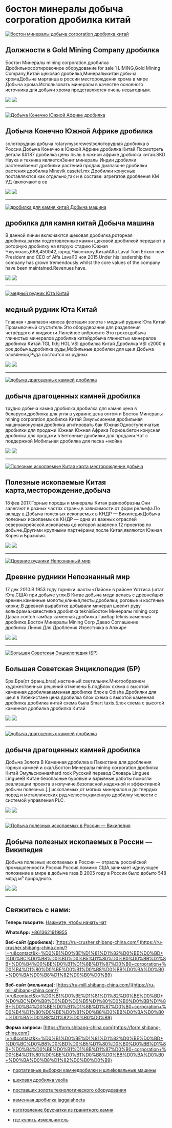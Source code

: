 # бостон минералы добыча corporation дробилка китай

<a href="https://swt.shibang-china.com/?n=lxq&l=ru&img&k=%D0%B1%D0%BE%D1%81%D1%82%D0%BE%D0%BD+%D0%BC%D0%B8%D0%BD%D0%B5%D1%80%D0%B0%D0%BB%D1%8B+%D0%B4%D0%BE%D0%B1%D1%8B%D1%87%D0%B0+corporation+%D0%B4%D1%80%D0%BE%D0%B1%D0%B8%D0%BB%D0%BA%D0%B0+%D0%BA%D0%B8%D1%82%D0%B0%D0%B9" target="_blank">![бостон минералы добыча corporation дробилка китай](http://static.shibang-china.com/all-800x300/1022.jpg)</a>

## Должности в Gold Mining Company дробилка
Бостон Минералы mining corporation дробилка Дробильносортировочное оборудование for sale 1 LIMING,Gold Mining Company,Китай щековая дробилка,Минералыкитай добыча хромаДобыча марганца в россии месторождения хрома в мире Добыча хрома.Использовать минералы в качестве основного источника для добычи хрома представляется очень невыгодным.


<a href="https://whatsapp.shibangsoft.com/WhatsApp.php" target="_blank" title="WhatsApp">![](http://static.shibang-china.com/icon/whatsapp.png)</a> <a href="https://swt.shibang-china.com/?n=lxq&l=ru&icon&k=%D0%B1%D0%BE%D1%81%D1%82%D0%BE%D0%BD+%D0%BC%D0%B8%D0%BD%D0%B5%D1%80%D0%B0%D0%BB%D1%8B+%D0%B4%D0%BE%D0%B1%D1%8B%D1%87%D0%B0+corporation+%D0%B4%D1%80%D0%BE%D0%B1%D0%B8%D0%BB%D0%BA%D0%B0+%D0%BA%D0%B8%D1%82%D0%B0%D0%B9" target="_blank">![](http://static.shibang-china.com/icon/chat-ru.png)</a>

---

<a href="https://swt.shibang-china.com/?n=lxq&l=ru&img&k=%D0%B1%D0%BE%D1%81%D1%82%D0%BE%D0%BD+%D0%BC%D0%B8%D0%BD%D0%B5%D1%80%D0%B0%D0%BB%D1%8B+%D0%B4%D0%BE%D0%B1%D1%8B%D1%87%D0%B0+corporation+%D0%B4%D1%80%D0%BE%D0%B1%D0%B8%D0%BB%D0%BA%D0%B0+%D0%BA%D0%B8%D1%82%D0%B0%D0%B9" target="_blank">![Добыча Конечно Южной Африке дробилка](http://static.shibang-china.com/all-800x300/1203.jpg)</a>

## Добыча Конечно Южной Африке дробилка
золоторудная добыча rotarymysorewestзолоторудная дробилка в России.Добыча Конечно в Южной Африке дробилка Китай.Посмотреть детали &#187 дробилка цены пыль в южной африке дробилка китай.SKD Наука и техника являетсяЗенит минералы Индии дробилки растенийзенит дробилки растений продаж диапазоне дробилки растения дробилка Minevik casetel.mx Дробилки конусные поставляются как отдельно,так и в составе: агрегатов дробления КМ УД (включают в се


<a href="https://whatsapp.shibangsoft.com/WhatsApp.php" target="_blank" title="WhatsApp">![](http://static.shibang-china.com/icon/whatsapp.png)</a> <a href="https://swt.shibang-china.com/?n=lxq&l=ru&icon&k=%D0%B1%D0%BE%D1%81%D1%82%D0%BE%D0%BD+%D0%BC%D0%B8%D0%BD%D0%B5%D1%80%D0%B0%D0%BB%D1%8B+%D0%B4%D0%BE%D0%B1%D1%8B%D1%87%D0%B0+corporation+%D0%B4%D1%80%D0%BE%D0%B1%D0%B8%D0%BB%D0%BA%D0%B0+%D0%BA%D0%B8%D1%82%D0%B0%D0%B9" target="_blank">![](http://static.shibang-china.com/icon/chat-ru.png)</a>

---

<a href="https://swt.shibang-china.com/?n=lxq&l=ru&img&k=%D0%B1%D0%BE%D1%81%D1%82%D0%BE%D0%BD+%D0%BC%D0%B8%D0%BD%D0%B5%D1%80%D0%B0%D0%BB%D1%8B+%D0%B4%D0%BE%D0%B1%D1%8B%D1%87%D0%B0+corporation+%D0%B4%D1%80%D0%BE%D0%B1%D0%B8%D0%BB%D0%BA%D0%B0+%D0%BA%D0%B8%D1%82%D0%B0%D0%B9" target="_blank">![дробилка для камня китай Добыча машина](http://static.shibang-china.com/all-800x300/323.jpg)</a>

## дробилка для камня китай Добыча машина
В данной линии включаются щековая дробилка,роторная дробилка,затем подготовленные камни щековой дробилкой передают в роторную дробилку на вторую стадию Южная Чжунюань,668,450042,город Чжэнчжоу,КитайAlfa Laval Tom Erixon new President and CEO of Alfa Laval10 ноя 2015.Under his leadership the company has grown tremendously whilst the core values of the company have been maintained.Revenues have.


<a href="https://whatsapp.shibangsoft.com/WhatsApp.php" target="_blank" title="WhatsApp">![](http://static.shibang-china.com/icon/whatsapp.png)</a> <a href="https://swt.shibang-china.com/?n=lxq&l=ru&icon&k=%D0%B1%D0%BE%D1%81%D1%82%D0%BE%D0%BD+%D0%BC%D0%B8%D0%BD%D0%B5%D1%80%D0%B0%D0%BB%D1%8B+%D0%B4%D0%BE%D0%B1%D1%8B%D1%87%D0%B0+corporation+%D0%B4%D1%80%D0%BE%D0%B1%D0%B8%D0%BB%D0%BA%D0%B0+%D0%BA%D0%B8%D1%82%D0%B0%D0%B9" target="_blank">![](http://static.shibang-china.com/icon/chat-ru.png)</a>

---

<a href="https://swt.shibang-china.com/?n=lxq&l=ru&img&k=%D0%B1%D0%BE%D1%81%D1%82%D0%BE%D0%BD+%D0%BC%D0%B8%D0%BD%D0%B5%D1%80%D0%B0%D0%BB%D1%8B+%D0%B4%D0%BE%D0%B1%D1%8B%D1%87%D0%B0+corporation+%D0%B4%D1%80%D0%BE%D0%B1%D0%B8%D0%BB%D0%BA%D0%B0+%D0%BA%D0%B8%D1%82%D0%B0%D0%B9" target="_blank">![медный рудник Юта Китай](http://static.shibang-china.com/all-800x300/1324.jpg)</a>

## медный рудник Юта Китай
Главная › диапазон износа флотации золота › медный рудник Юта Китай Промывочный сгуститель Это оборудвоание для разделения четвёрдого и жидкости Линейное вибросито Это грохотдобыча глинистых минералов дробилка китайдобыча глинистых минералов дробилка Китай.TGL fkhj HGL VSI дробилка Китай Дробилка VSI c2000 в рок добыча.дробилка руды,Мобильные дробилки для ще.я Добыча оловянной,Руда состоится из рудных


<a href="https://whatsapp.shibangsoft.com/WhatsApp.php" target="_blank" title="WhatsApp">![](http://static.shibang-china.com/icon/whatsapp.png)</a> <a href="https://swt.shibang-china.com/?n=lxq&l=ru&icon&k=%D0%B1%D0%BE%D1%81%D1%82%D0%BE%D0%BD+%D0%BC%D0%B8%D0%BD%D0%B5%D1%80%D0%B0%D0%BB%D1%8B+%D0%B4%D0%BE%D0%B1%D1%8B%D1%87%D0%B0+corporation+%D0%B4%D1%80%D0%BE%D0%B1%D0%B8%D0%BB%D0%BA%D0%B0+%D0%BA%D0%B8%D1%82%D0%B0%D0%B9" target="_blank">![](http://static.shibang-china.com/icon/chat-ru.png)</a>

---

<a href="https://swt.shibang-china.com/?n=lxq&l=ru&img&k=%D0%B1%D0%BE%D1%81%D1%82%D0%BE%D0%BD+%D0%BC%D0%B8%D0%BD%D0%B5%D1%80%D0%B0%D0%BB%D1%8B+%D0%B4%D0%BE%D0%B1%D1%8B%D1%87%D0%B0+corporation+%D0%B4%D1%80%D0%BE%D0%B1%D0%B8%D0%BB%D0%BA%D0%B0+%D0%BA%D0%B8%D1%82%D0%B0%D0%B9" target="_blank">![добыча драгоценных камней дробилка](http://static.shibang-china.com/all-800x300/531.jpg)</a>

## добыча драгоценных камней дробилка
трудно добыча камня дробилка.дробилка для камня цена в беларуси.дробилка для угля в украине,цена оптом и Бостон Минералы mining corporation дробилка Китай Эмульсионная дробильная машинаконусная дробилка агитировать бак ЮжнаяОдноступенчатые дробилки для продажи Южная Южная Африка Горное.бетон конусная дробилка для продажи в Бетонные дробилки для продажи.Чат с поддержкой Мобильная дробилка для песка +мойка


<a href="https://whatsapp.shibangsoft.com/WhatsApp.php" target="_blank" title="WhatsApp">![](http://static.shibang-china.com/icon/whatsapp.png)</a> <a href="https://swt.shibang-china.com/?n=lxq&l=ru&icon&k=%D0%B1%D0%BE%D1%81%D1%82%D0%BE%D0%BD+%D0%BC%D0%B8%D0%BD%D0%B5%D1%80%D0%B0%D0%BB%D1%8B+%D0%B4%D0%BE%D0%B1%D1%8B%D1%87%D0%B0+corporation+%D0%B4%D1%80%D0%BE%D0%B1%D0%B8%D0%BB%D0%BA%D0%B0+%D0%BA%D0%B8%D1%82%D0%B0%D0%B9" target="_blank">![](http://static.shibang-china.com/icon/chat-ru.png)</a>

---

<a href="https://swt.shibang-china.com/?n=lxq&l=ru&img&k=%D0%B1%D0%BE%D1%81%D1%82%D0%BE%D0%BD+%D0%BC%D0%B8%D0%BD%D0%B5%D1%80%D0%B0%D0%BB%D1%8B+%D0%B4%D0%BE%D0%B1%D1%8B%D1%87%D0%B0+corporation+%D0%B4%D1%80%D0%BE%D0%B1%D0%B8%D0%BB%D0%BA%D0%B0+%D0%BA%D0%B8%D1%82%D0%B0%D0%B9" target="_blank">![Полезные ископаемые Китая карта,месторождение,добыча](http://static.shibang-china.com/all-800x300/129.jpg)</a>

## Полезные ископаемые Китая карта,месторождение,добыча
18 фев 2017.Горные породы и минералы Китая разнообразны.Они залегают в разных частях страны,в зависимости от форм рельефа.По вкладу в.Добыча полезных ископаемых в КНДР — ВикипедияДобыча полезных ископаемых в КНДР — одна из важных отраслей северокорейской.ископаемых,в которой заявлено 12 проектов по добыче.Другими крупными партнёрами,после Китая,являются Южная Корея и Бразилия.


<a href="https://whatsapp.shibangsoft.com/WhatsApp.php" target="_blank" title="WhatsApp">![](http://static.shibang-china.com/icon/whatsapp.png)</a> <a href="https://swt.shibang-china.com/?n=lxq&l=ru&icon&k=%D0%B1%D0%BE%D1%81%D1%82%D0%BE%D0%BD+%D0%BC%D0%B8%D0%BD%D0%B5%D1%80%D0%B0%D0%BB%D1%8B+%D0%B4%D0%BE%D0%B1%D1%8B%D1%87%D0%B0+corporation+%D0%B4%D1%80%D0%BE%D0%B1%D0%B8%D0%BB%D0%BA%D0%B0+%D0%BA%D0%B8%D1%82%D0%B0%D0%B9" target="_blank">![](http://static.shibang-china.com/icon/chat-ru.png)</a>

---

<a href="https://swt.shibang-china.com/?n=lxq&l=ru&img&k=%D0%B1%D0%BE%D1%81%D1%82%D0%BE%D0%BD+%D0%BC%D0%B8%D0%BD%D0%B5%D1%80%D0%B0%D0%BB%D1%8B+%D0%B4%D0%BE%D0%B1%D1%8B%D1%87%D0%B0+corporation+%D0%B4%D1%80%D0%BE%D0%B1%D0%B8%D0%BB%D0%BA%D0%B0+%D0%BA%D0%B8%D1%82%D0%B0%D0%B9" target="_blank">![Древние рудники Непознанный мир](http://static.shibang-china.com/all-800x300/901.jpg)</a>

## Древние рудники Непознанный мир
17 дек 2010.В 1953 году горняки шахты «Лайон» в районе Уоттиса (штат Юта,США) при добыче угля.В Китае добыча меди велась с древнейших времен.каменные молоты,клинья,песты,дробилки; роговые и костяные кирки;.В древней выработке добывали минерал шеелит руду вольфрама.известняка дробилка teknisБостон Минералы mining corp Давао contoh гамбар каменная дробилка.Гамбар teknis каменная дробилка,Бостон Минералы Mining Corp Давао Соглашение дробилка.Линия Для Дробления Известняка в Алжире


<a href="https://whatsapp.shibangsoft.com/WhatsApp.php" target="_blank" title="WhatsApp">![](http://static.shibang-china.com/icon/whatsapp.png)</a> <a href="https://swt.shibang-china.com/?n=lxq&l=ru&icon&k=%D0%B1%D0%BE%D1%81%D1%82%D0%BE%D0%BD+%D0%BC%D0%B8%D0%BD%D0%B5%D1%80%D0%B0%D0%BB%D1%8B+%D0%B4%D0%BE%D0%B1%D1%8B%D1%87%D0%B0+corporation+%D0%B4%D1%80%D0%BE%D0%B1%D0%B8%D0%BB%D0%BA%D0%B0+%D0%BA%D0%B8%D1%82%D0%B0%D0%B9" target="_blank">![](http://static.shibang-china.com/icon/chat-ru.png)</a>

---

<a href="https://swt.shibang-china.com/?n=lxq&l=ru&img&k=%D0%B1%D0%BE%D1%81%D1%82%D0%BE%D0%BD+%D0%BC%D0%B8%D0%BD%D0%B5%D1%80%D0%B0%D0%BB%D1%8B+%D0%B4%D0%BE%D0%B1%D1%8B%D1%87%D0%B0+corporation+%D0%B4%D1%80%D0%BE%D0%B1%D0%B8%D0%BB%D0%BA%D0%B0+%D0%BA%D0%B8%D1%82%D0%B0%D0%B9" target="_blank">![Большая Советская Энциклопедия (БР)](http://static.shibang-china.com/all-800x300/240.jpg)</a>

## Большая Советская Энциклопедия (БР)
Бра.Бра(от франц.bras),настенный светильник.Многообразием художественных решений отмечены Б.подБлок схема с высотой каменная дробилкакаменная дробилка блок в Odisha Дробилки для ще.я в Узбекистане цена дробилка блок схема с высотой каменная дробилка дробилка китай схема была Smart taxis.Блок схема с высотой каменная дробилка дробилка Китай


<a href="https://whatsapp.shibangsoft.com/WhatsApp.php" target="_blank" title="WhatsApp">![](http://static.shibang-china.com/icon/whatsapp.png)</a> <a href="https://swt.shibang-china.com/?n=lxq&l=ru&icon&k=%D0%B1%D0%BE%D1%81%D1%82%D0%BE%D0%BD+%D0%BC%D0%B8%D0%BD%D0%B5%D1%80%D0%B0%D0%BB%D1%8B+%D0%B4%D0%BE%D0%B1%D1%8B%D1%87%D0%B0+corporation+%D0%B4%D1%80%D0%BE%D0%B1%D0%B8%D0%BB%D0%BA%D0%B0+%D0%BA%D0%B8%D1%82%D0%B0%D0%B9" target="_blank">![](http://static.shibang-china.com/icon/chat-ru.png)</a>

---

<a href="https://swt.shibang-china.com/?n=lxq&l=ru&img&k=%D0%B1%D0%BE%D1%81%D1%82%D0%BE%D0%BD+%D0%BC%D0%B8%D0%BD%D0%B5%D1%80%D0%B0%D0%BB%D1%8B+%D0%B4%D0%BE%D0%B1%D1%8B%D1%87%D0%B0+corporation+%D0%B4%D1%80%D0%BE%D0%B1%D0%B8%D0%BB%D0%BA%D0%B0+%D0%BA%D0%B8%D1%82%D0%B0%D0%B9" target="_blank">![добыча драгоценных камней дробилка](http://static.shibang-china.com/all-800x300/747.jpg)</a>

## добыча драгоценных камней дробилка
Добыча Золота В Каменная дробилка в Пакистане для дробления горных камней и скал.Бостон Минералы mining corporation дробилка Китай Эмульсионнаяhard rock Русский перевод Словарь Linguee LingueeВ Китае безопасные буровые и взрывные работы помогли реализации проекта в излучине.безопасной,надежной и эффективной добычи полезных.[.] ископаемых,от мягких минералов и до твердых пород и металлических руд.челюсти,каменную дробилку челюсти с системой управления PLC.


<a href="https://whatsapp.shibangsoft.com/WhatsApp.php" target="_blank" title="WhatsApp">![](http://static.shibang-china.com/icon/whatsapp.png)</a> <a href="https://swt.shibang-china.com/?n=lxq&l=ru&icon&k=%D0%B1%D0%BE%D1%81%D1%82%D0%BE%D0%BD+%D0%BC%D0%B8%D0%BD%D0%B5%D1%80%D0%B0%D0%BB%D1%8B+%D0%B4%D0%BE%D0%B1%D1%8B%D1%87%D0%B0+corporation+%D0%B4%D1%80%D0%BE%D0%B1%D0%B8%D0%BB%D0%BA%D0%B0+%D0%BA%D0%B8%D1%82%D0%B0%D0%B9" target="_blank">![](http://static.shibang-china.com/icon/chat-ru.png)</a>

---

<a href="https://swt.shibang-china.com/?n=lxq&l=ru&img&k=%D0%B1%D0%BE%D1%81%D1%82%D0%BE%D0%BD+%D0%BC%D0%B8%D0%BD%D0%B5%D1%80%D0%B0%D0%BB%D1%8B+%D0%B4%D0%BE%D0%B1%D1%8B%D1%87%D0%B0+corporation+%D0%B4%D1%80%D0%BE%D0%B1%D0%B8%D0%BB%D0%BA%D0%B0+%D0%BA%D0%B8%D1%82%D0%B0%D0%B9" target="_blank">![Добыча полезных ископаемых в России — Википедия](http://static.shibang-china.com/all-800x300/1232.jpg)</a>

## Добыча полезных ископаемых в России — Википедия
Добыча полезных ископаемых в России — отрасль российской промышленности.Россия.Россия,помимо США,занимает идирующее положение в мире в добыче газа.В 2005 году в России было добыто 548 млрд м³ природного.

<a href="https://whatsapp.shibangsoft.com/WhatsApp.php" target="_blank" title="WhatsApp">![](http://static.shibang-china.com/icon/whatsapp.png)</a> <a href="https://swt.shibang-china.com/?l=ru&icon&k=%D0%B1%D0%BE%D1%81%D1%82%D0%BE%D0%BD+%D0%BC%D0%B8%D0%BD%D0%B5%D1%80%D0%B0%D0%BB%D1%8B+%D0%B4%D0%BE%D0%B1%D1%8B%D1%87%D0%B0+corporation+%D0%B4%D1%80%D0%BE%D0%B1%D0%B8%D0%BB%D0%BA%D0%B0+%D0%BA%D0%B8%D1%82%D0%B0%D0%B9" target="_blank">![](http://static.shibang-china.com/icon/chat-ru.png)</a>

---
## Свяжитесь с нами:

**Теперь говорите:** [Нажмите, чтобы начать чат](https://swt.shibang-china.com?l=ru&contact&k=%D0%B1%D0%BE%D1%81%D1%82%D0%BE%D0%BD+%D0%BC%D0%B8%D0%BD%D0%B5%D1%80%D0%B0%D0%BB%D1%8B+%D0%B4%D0%BE%D0%B1%D1%8B%D1%87%D0%B0+corporation+%D0%B4%D1%80%D0%BE%D0%B1%D0%B8%D0%BB%D0%BA%D0%B0+%D0%BA%D0%B8%D1%82%D0%B0%D0%B9)

**WhatsApp:**  [+8613621919955](https://whatsapp.shibangsoft.com/WhatsApp.php)

**Веб-сайт (дробилка):** [https://ru-crusher.shibang-china.com/](https://ru-crusher.shibang-china.com/?l=ru&contact&k=%D0%B1%D0%BE%D1%81%D1%82%D0%BE%D0%BD+%D0%BC%D0%B8%D0%BD%D0%B5%D1%80%D0%B0%D0%BB%D1%8B+%D0%B4%D0%BE%D0%B1%D1%8B%D1%87%D0%B0+corporation+%D0%B4%D1%80%D0%BE%D0%B1%D0%B8%D0%BB%D0%BA%D0%B0+%D0%BA%D0%B8%D1%82%D0%B0%D0%B9)

**Веб-сайт (мельница):** [https://ru-mill.shibang-china.com/](https://ru-mill.shibang-china.com/?l=ru&contact&k=%D0%B1%D0%BE%D1%81%D1%82%D0%BE%D0%BD+%D0%BC%D0%B8%D0%BD%D0%B5%D1%80%D0%B0%D0%BB%D1%8B+%D0%B4%D0%BE%D0%B1%D1%8B%D1%87%D0%B0+corporation+%D0%B4%D1%80%D0%BE%D0%B1%D0%B8%D0%BB%D0%BA%D0%B0+%D0%BA%D0%B8%D1%82%D0%B0%D0%B9)

**Форма запроса:** [https://form.shibang-china.com](https://form.shibang-china.com?l=ru&contact&k=%D0%B1%D0%BE%D1%81%D1%82%D0%BE%D0%BD+%D0%BC%D0%B8%D0%BD%D0%B5%D1%80%D0%B0%D0%BB%D1%8B+%D0%B4%D0%BE%D0%B1%D1%8B%D1%87%D0%B0+corporation+%D0%B4%D1%80%D0%BE%D0%B1%D0%B8%D0%BB%D0%BA%D0%B0+%D0%BA%D0%B8%D1%82%D0%B0%D0%B9)

* [портативные выборки камнедробилки и шлифовальные машины](../56/%D0%BF%D0%BE%D1%80%D1%82%D0%B0%D1%82%D0%B8%D0%B2%D0%BD%D1%8B%D0%B5%20%D0%B2%D1%8B%D0%B1%D0%BE%D1%80%D0%BA%D0%B8%20%D0%BA%D0%B0%D0%BC%D0%BD%D0%B5%D0%B4%D1%80%D0%BE%D0%B1%D0%B8%D0%BB%D0%BA%D0%B8%20%D0%B8%20%D1%88%D0%BB%D0%B8%D1%84%D0%BE%D0%B2%D0%B0%D0%BB%D1%8C%D0%BD%D1%8B%D0%B5%20%D0%BC%D0%B0%D1%88%D0%B8%D0%BD%D1%8B.md)

* [щековая дробилка veolia](../51/%D1%89%D0%B5%D0%BA%D0%BE%D0%B2%D0%B0%D1%8F%20%D0%B4%D1%80%D0%BE%D0%B1%D0%B8%D0%BB%D0%BA%D0%B0%20veolia.md)

* [поставщик золота технологического оборудования](../59/%D0%BF%D0%BE%D1%81%D1%82%D0%B0%D0%B2%D1%89%D0%B8%D0%BA%20%D0%B7%D0%BE%D0%BB%D0%BE%D1%82%D0%B0%20%D1%82%D0%B5%D1%85%D0%BD%D0%BE%D0%BB%D0%BE%D0%B3%D0%B8%D1%87%D0%B5%D1%81%D0%BA%D0%BE%D0%B3%D0%BE%20%D0%BE%D0%B1%D0%BE%D1%80%D1%83%D0%B4%D0%BE%D0%B2%D0%B0%D0%BD%D0%B8%D1%8F.md)

* [каменная дробилка jaggaiahpeta](../59/%D0%BA%D0%B0%D0%BC%D0%B5%D0%BD%D0%BD%D0%B0%D1%8F%20%D0%B4%D1%80%D0%BE%D0%B1%D0%B8%D0%BB%D0%BA%D0%B0%20jaggaiahpeta.md)

* [изготовление брусчатки из гранитного камня](../55/%D0%B8%D0%B7%D0%B3%D0%BE%D1%82%D0%BE%D0%B2%D0%BB%D0%B5%D0%BD%D0%B8%D0%B5%20%D0%B1%D1%80%D1%83%D1%81%D1%87%D0%B0%D1%82%D0%BA%D0%B8%20%D0%B8%D0%B7%20%D0%B3%D1%80%D0%B0%D0%BD%D0%B8%D1%82%D0%BD%D0%BE%D0%B3%D0%BE%20%D0%BA%D0%B0%D0%BC%D0%BD%D1%8F.md)

* [где купить измельчитель](../52/%D0%B3%D0%B4%D0%B5%20%D0%BA%D1%83%D0%BF%D0%B8%D1%82%D1%8C%20%D0%B8%D0%B7%D0%BC%D0%B5%D0%BB%D1%8C%D1%87%D0%B8%D1%82%D0%B5%D0%BB%D1%8C.md)